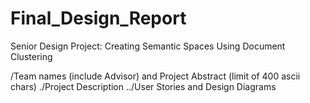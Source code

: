 # Final_Design_Report
Senior Design Project: Creating Semantic Spaces Using Document Clustering

/Team names (include Advisor) and Project Abstract (limit of 400 ascii chars)
./Project Description
../User Stories and Design Diagrams
